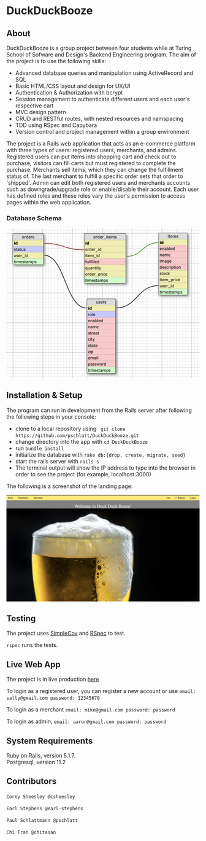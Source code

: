 # DuckDuckBooze

## About

DuckDuckBooze is a group project between four students while at Turing School of Sofware and
Design's Backend Engineering program. The aim of the project is to use the following skills:

- Advanced database queries and manipulation using ActiveRecord and SQL 
- Basic HTML/CSS layout and design for UX/UI
- Authentication & Authorization with bcrypt
- Session management to authenticate different users and each user's respective cart
- MVC design pattern
- CRUD and RESTful routes, with nested resources and namspacing
- TDD using RSpec and Capybara 
- Version control and project management within a group environment 

The project is a Rails web application that acts as an e-commerce platform with three types of users: registered users, merchants, and admins. Registered users can put items into shopping cart and check out to purchase; visitors can fill carts but must registered to complete the purchase. Merchants sell items, which they can change the fulfillment status of. The last merchant to fulfill a specific order sets that order to 'shipped'. Admin can edit both registered users and merchants accounts such as downgrade/upgrade role or enable/disable their account. Each user has defined roles and these roles vary the user's permission to access pages within the web application.

### Database Schema
![schema](DuckDuckBooze_schema.png)

## Installation & Setup 

The program can run in development from the Rails server after following the following steps in your console:

* clone to a local repository using ` git clone https://github.com/pschlatt/DuckDuckBooze.git`
* change directory into the app with `cd DuckDuckBooze`
* run `bundle install`
* initialize the database with `rake db:{drop, create, migrate, seed}`
* start the rails server with `rails s`
* The terminal output will show the IP address to type into the browser in order to see the project (for example, localhost:3000)

The following is a screenshot of the landing page: 

![landing](Screen%20Shot%202019-04-10%20at%205.05.21%20PM.png)

## Testing

The project uses <a href="https://github.com/colszowka/simplecov"> SimpleCov</a> and <a href="https://github.com/rspec/rspec"> RSpec</a> to test. 

`rspec` runs the tests.

## Live Web App

The project is in live production <a href="http://serene-temple-51699.herokuapp.com"> here</a> 

To login as a registered user, you can register a new account or use `email: sally@gmail.com password: 12345678`

To login as a merchant `email: mike@gmail.com password: password`

To login as admin, `email: aaron@gmail.com password: password`

## System Requirements

Ruby on Rails, version 5.1.7.  
Postgresql, version 11.2 

## Contributors

`Corey Sheesley @csheesley`

`Earl Stephens @earl-stephens`

`Paul Schlattmann @pschlatt`

`Chi Tran @chitasan`
